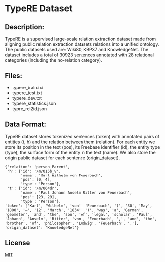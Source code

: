 # TypeRE Dataset

## Description:
TypeRE is a supervised large-scale relation extraction dataset made from aligning public relation extraction datasets relations into a unified ontology.
The public datasets used are: Wiki80, KBP37 and KnowledgeNet.
The dataset includes a total of 30923 sentences annotated with 28 relational categories (including the no-relation category).

## Files:
  * typere_train.txt
  * typere_test.txt
  * typere_dev.txt
  * typere_statistics.json
  * typre_rel2id.json


## Data Format:
TypeRE dataset stores tokenized sentences (token) with annotated pairs of entities (t, h) and the relation between them (relation).
For each entity we store its position in the text (pos), its Freebase identifier (id), the entity type (type), the surface form of the entity in the text (name). We also store the origin public dataset for each sentence (origin_dataset).

```
{'relation': 'person_Parent',
 'h': {'id': '/m/015b_v',
       'name': 'Karl Wilhelm von Feuerbach',
       'pos': [0, 4], 
       'type': 'Person'},
 't': {'id': '/m/064dr',
       'name': 'Paul Johann Anselm Ritter von Feuerbach',
       'pos': [23, 29], 
       'type': 'Person'},
'token': ['Karl', 'Wilhelm', 'von', 'Feuerbach', '(', '30', 'May', '1800', '–', '12', 'March', '1834', ')', 'was', 'a', 'German', 'geometer', 'and', 'the', 'son', 'of', 'legal', 'scholar', 'Paul', 'Johann', 'Anselm', 'Ritter', 'von', 'Feuerbach', ',', 'and', 'the', 'brother', 'of', 'philosopher', 'Ludwig', 'Feuerbach', '.'],
'origin_dataset': 'KnowledgeNet'}
```

## License
[MIT](https://choosealicense.com/licenses/mit/)
